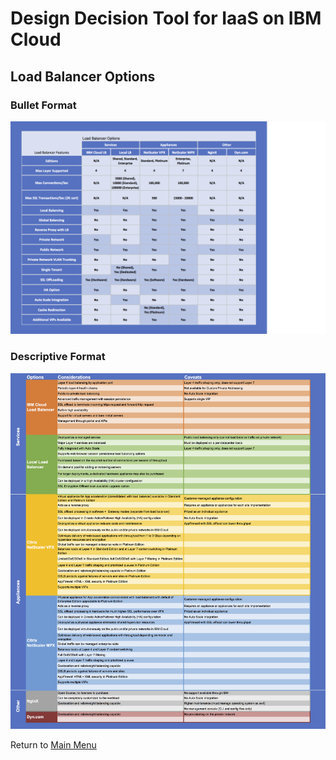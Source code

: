 # Design Decision Tool for IaaS on IBM Cloud

## Load Balancer Options

### Bullet Format
![Bullet Format](/images/express_tool_load_balancer.png)

### Descriptive Format
![Descriptive Format](/images/rainbow_tool_load_balancer.png)

Return to [Main Menu](README.md)
